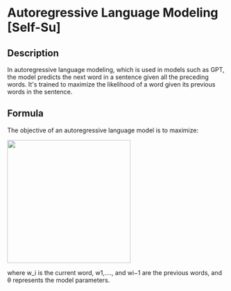 # Autoregressive Language Modeling [Self-Su]

## Description

In autoregressive language modeling, which is used in models such as GPT, the model predicts the next word in a sentence given all the preceding words.
It's trained to maximize the likelihood of a word given its previous words in the sentence.

## Formula

The objective of an autoregressive language model is to maximize:

<img src="image1.png" style="width:2.96354in" />

where w_i is the current word, w1,...., and wi−1 are the previous words, and θ represents the model parameters.
